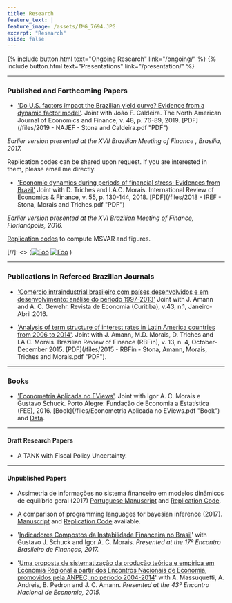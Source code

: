 ```yaml
---
title: Research
feature_text: |
feature_image: /assets/IMG_7694.JPG
excerpt: "Research"
aside: false
---
```


{% include button.html text="Ongoing Research" link="/ongoing/" %}
{% include button.html text="Presentations" link="/presentation/" %}

___
### Published and Forthcoming Papers
- ['Do U.S. factors impact the Brazilian yield curve? Evidence from a dynamic factor model'](https://www.sciencedirect.com/science/article/pii/S1062940818300664).
Joint with João F. Caldeira. The North American Journal of Economics and Finance, v. 48, p. 76-89, 2019. [PDF](/files/2019 - NAJEF - Stona and Caldeira.pdf "PDF")

_Earlier version presented at the XVII Brazilian Meeting of Finance , Brasília, 2017._

Replication codes can be shared upon request. If you are interested in them, please email me directly.

- ['Economic dynamics during periods of financial stress: Evidences from Brazil'](https://www.sciencedirect.com/science/article/pii/S1059056016302234)
Joint with D. Triches and I.A.C. Morais. International Review of Economics & Finance, v. 55, p. 130-144, 2018. [PDF](/files/2018 - IREF - Stona, Morais and Triches.pdf "PDF")

_Earlier version presented at the XVI Brazilian Meeting of Finance, Florianópolis, 2016._

[Replication codes](/files/Stona_IREF2018.rar "Replication codes") to compute MSVAR and figures.

[//]: <> (<a href="https://www.sciencedirect.com/science/article/pii/S1062940818300664" rel="some text">![Foo](https://ars.els-cdn.com/content/image/1-s2.0-S1062940819X00029-cov150h.gif)</a> <a href="https://www.sciencedirect.com/science/article/pii/S1059056016302234" rel="some text">![Foo](https://ars.els-cdn.com/content/image/1-s2.0-S1059056018X00021-cov150h.gif)</a> )


___

### Publications in Refereed Brazilian Journals

- ['Comércio intraindustrial brasileiro com países desenvolvidos e em desenvolvimento: análise do período 1997-2013'](https://revistas.ufpr.br/economia/article/view/40002)
Joint with J. Amann and A. C. Gewehr. Revista de Economia (Curitiba), v.43, n.1, Janeiro-Abril 2016.

- ['Analysis of term structure of interest rates in Latin America countries from 2006 to 2014'](http://bibliotecadigital.fgv.br/ojs/index.php/rbfin/article/view/56540). Joint with J. Amann, M.D. Morais, D. Triches and I.A.C. Morais. Brazilian Review of Finance (RBFin), v. 13, n. 4, October-December 2015. [PDF](/files/2015 - RBFin - Stona, Amann, Morais, Triches and Morais.pdf "PDF").

___
### Books
- ['Econometria Aplicada no EViews'](http://www.fee.rs.gov.br/publicacao/econometria-aplicada-no-eviews/). Joint with Igor A. C. Morais e Gustavo Schuck. Porto Alegre: Fundação de Economia a Estatística (FEE), 2016. [Book](/files/Econometria Aplicada no EViews.pdf "Book") and [Data](https://drive.google.com/drive/folders/0Bz4cbo4T3m_YQnNFTHc4RXU4R0k).

___
#### Draft Research Papers
- A TANK with Fiscal Policy Uncertainty.

___
#### Unpublished Papers
- Assimetria de informações no sistema  financeiro em modelos dinâmicos de equilíbrio geral (2017)  [Portuguese Manuscript](https://drive.google.com/file/d/0Bz4cbo4T3m_YbkFwWnJtT0Z0Qk0/view "Portuguese Manuscript") and [Replication Code](https://drive.google.com/file/d/0Bz4cbo4T3m_YSHBQeGZ4cHpFNkE/view "Replication Code").

- A comparison of programming languages for bayesian inference (2017). [Manuscript](/files/bayesian_comp.pdf "Manuscript") and [Replication Code](https://github.com/fstona/bayesian-econ3) available.

- '[Indicadores Compostos da Instabilidade Financeira no Brasil](https://editorialexpress.com/cgi-bin/conference/download.cgi?db_name=SBF2017&paper_id=29)' with Gustavo J. Schuck and Igor A. C. Morais. _Presented at the 17º Encontro Brasileiro de Finanças, 2017._

- '[Uma proposta de sistematização da produção teórica e empírica em Economia Regional a partir dos Encontros Nacionais de Economia, promovidos pela ANPEC, no período 2004-2014](https://www.anpec.org.br/encontro/2015/submissao/files_I/i10-4e7e0595c628fc22def09544db505818.pdf)'  with A. Massuquetti, A. Andreis, B. Pedron and J. C. Amann. _Presented at the 43º Encontro Nacional de Economia, 2015._
